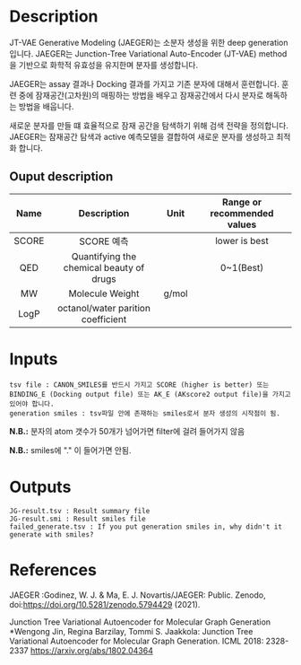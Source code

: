 # Description

JT-VAE Generative Modeling (JAEGER)는 소분자 생성을 위한 deep generation 입니다. JAEGER는 Junction-Tree Variational Auto-Encoder (JT-VAE) method을 기반으로 화학적 유효성을 유지한며 분자를 생성합니다.

JAEGER는 assay 결과나 Docking 결과를 가지고 기존 분자에 대해서 훈련합니다. 훈련 중에 잠재공간(고차원)의 매핑하는 방법을 배우고 잠재공간에서 다시 분자로 해독하는 방법을 배웁니다.

새로운 분자를 만들 떄 효율적으로 잠재 공간을 탐색하기 위해 검색 전략을 정의합니다. JAEGER는 잠재공간 탐색과 active 예측모델을 결합하여 새로운 분자를 생성하고 최적화 합니다.

## Ouput description
|Name|Description|Unit|Range or recommended values|
|:-:|:-:|:-:|:-:|
|SCORE|SCORE 예측||lower is best|
|QED|Quantifying the chemical beauty of drugs||0~1(Best)|
|MW|Molecule Weight|g/mol||
|LogP|octanol/water parition coefficient|||

# Inputs
```
tsv file : CANON_SMILES를 반드시 가지고 SCORE (higher is better) 또는 BINDING_E (Docking output file) 또는 AK_E (AKscore2 output file)을 가지고 있어야 합니다.
generation smiles : tsv파일 안에 존재하는 smiles로서 분자 생성의 시작점이 됨.
```
**N.B.:** 분자의 atom 갯수가 50개가 넘어가면 filter에 걸려 들어가지 않음

**N.B.:** smiles에 "." 이 들어가면 안됨.
# Outputs
```
JG-result.tsv : Result summary file
JG-result.smi : Result smiles file
failed_generate.tsv : If you put generation smiles in, why didn't it generate with smiles?
```
# References
JAEGER :Godinez, W. J. & Ma, E. J. Novartis/JAEGER: Public. Zenodo, doi:https://doi.org/10.5281/zenodo.5794429 (2021).

Junction Tree Variational Autoencoder for Molecular Graph Generation\
*Wengong Jin, Regina Barzilay, Tommi S. Jaakkola: Junction Tree Variational Autoencoder for Molecular Graph Generation. ICML 2018: 2328-2337 https://arxiv.org/abs/1802.04364
